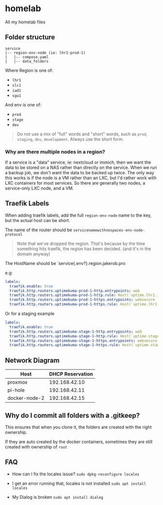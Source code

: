 # homelab

All my homelab files

## Folder structure

```
service
|-- region-env-node (ie: lhr1-prod-1)
|   |-- compose.yaml
|   |-- data_folders
```

Where Region is one of:

- `lhr1`
- `slc1`
- `iad1`
- `sgu1`

And env is one of:

- `prod`
- `stage`
- `dev`

> Do not use a mix of "full" words and "short" words, such as `prod`, `staging`, `dev`, `development`. Always use the short form.

### Why are there multiple nodes in a region?

If a service is a "data" service, ie: nextcloud or immich, then we want the data to be stored on a NAS
rather than directly on the service. When we run a backup job, we don't want the data to be backed up
twice. The only way this works is if the node is a VM rather than an LXC, but I'd rather work with
LXC containers for most services. So there are generally two nodes, a service-only LXC node, and a VM.

## Traefik Labels

When adding traefik labels, add the full `region-env-node` name to the key, but the actual host can be short.

The name of the router should be `servicenamewithnospaces-env-node-protocol`

> Note that we've dropped the region. That's because by the time something hits traefik, the region has been decided. (and it's in the domain anyway)

The HostName should be `service{.env?}.region.jakerob.pro

e.g:

```yaml
labels:
  traefik.enable: true
  traefik.http.routers.uptimekuma-prod-1-http.entrypoints: web
  traefik.http.routers.uptimekuma-prod-1-http.rule: Host(`uptime.lhr1.jakerob.pro`)
  traefik.http.routers.uptimekuma-prod-1-https.entrypoints: websecure
  traefik.http.routers.uptimekuma-prod-1-https.rule: Host(`uptime.lhr1.jakerob.pro`)
```

Or for a staging example

```yaml
labels:
  traefik.enable: true
  traefik.http.routers.uptimekuma-stage-1-http.entrypoints: web
  traefik.http.routers.uptimekuma-stage-1-http.rule: Host(`uptime.stage.lhr1.jakerob.pro`)
  traefik.http.routers.uptimekuma-stage-1-https.entrypoints: websecure
  traefik.http.routers.uptimekuma-stage-1-https.rule: Host(`uptime.stage.lhr1.jakerob.pro`)
```

## Network Diagram

| Host          | DHCP Reservation |
| ------------- | ---------------- |
| proxmox       | 192.168.42.10    |
| pi-hole       | 192.168.42.11    |
| docker-node-2 | 192.168.42.15    |

## Why do I commit all folders with a .gitkeep?

This ensures that when you clone it, the folders are created with the right ownership.

If they are auto created by the docker containers, sometimes they are still created with ownership of `root`


## FAQ

- How can I fix the locales issue?
  `sudo dpkg-reconfigure locales`

- I get an error running that, locales is not installed
   `sudo apt install locales`

- My Dialog is broken
    `sudo apt install dialog`
